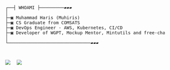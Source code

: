 

<pre>

┌──┤ WHOAMI ├─────────▰▰▰
│
├─▣ Muhammad Haris (Muhiris)
├─▣ CS Graduate from COMSATS
├─▣ DevOps Engineer - AWS, Kubernetes, CI/CD
├─▣ Developer of WGPT, Mockup Mentor, Mintutils and free-chatbot
│
└───────────────────────────────▰▰▰


</pre>

![](http://github-profile-summary-cards.vercel.app/api/cards/stats?username=muhiris&theme=transparent)  &nbsp;&nbsp;&nbsp;
![](http://github-profile-summary-cards.vercel.app/api/cards/repos-per-language?username=muhiris&theme=transparent)

